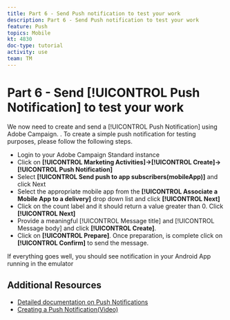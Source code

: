 ```yaml
---
title: Part 6 - Send Push notification to test your work
description: Part 6 - Send Push notification to test your work
feature: Push
topics: Mobile
kt: 4830
doc-type: tutorial
activity: use
team: TM
---
```


# Part 6 - Send [!UICONTROL Push Notification] to test your work

We now need to create and send a [!UICONTROL Push Notification] using Adobe Campaign. . To create a simple push notification for testing purposes, please follow the following steps.

* Login to your Adobe Campaign Standard instance
* Click on **[!UICONTROL Marketing Activities]->[!UICONTROL Create]->[!UICONTROL Push Notification]**
* Select **[!UICONTROL Send push to app subscribers(mobileApp)]** and click Next
* Select the appropriate mobile app from the **[!UICONTROL Associate a Mobile App to a delivery]** drop down list and click **[!UICONTROL Next]**
* Click on the count label and it should return a value greater than 0. Click **[!UICONTROL Next]**
* Provide a meaningful [!UICONTROL Message title] and [!UICONTROL Message body] and click **[!UICONTROL Create]**.
* Click on **[!UICONTROL Prepare]**. Once preparation, is complete click on **[!UICONTROL Confirm]** to send the message.

If everything goes well, you should see notification in your Android App running in the emulator

## Additional Resources

* [Detailed documentation on Push Notifications](https://docs.adobe.com/content/help/en/campaign-standard/using/communication-channels/push-notifications/about-push-notifications.html)
* [Creating a Push Notification(Video)](/help/communication-channels/mobile/push-notifications/creating-a-push-notification.md)
